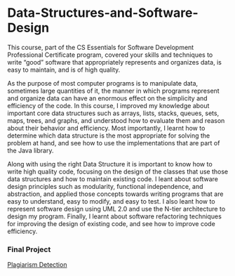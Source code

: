 # Data-Structures-and-Software-Design

This course, part of the CS Essentials for Software Development Professional Certificate program, covered your skills  and techniques to write “good” software that appropriately represents and organizes data, is easy to maintain, and is of high quality.

As the purpose of most computer programs is to manipulate data, sometimes large quantities of it, the manner in which programs represent and organize data can have an enormous effect on the simplicity and efficiency of the code. In this course, I improved my knowledge about important core data structures such as arrays, lists, stacks, queues, sets, maps, trees, and graphs, and understood how to evaluate them and reason about their behavior and efficiency. Most importantly, I learnt how to determine which data structure is the most appropriate for solving the problem at hand, and see how to use the implementations that are part of the Java library.

Along with using the right Data Structure it is important to know how to write high quality code, focusing on the design of the classes that use those data structures and how to maintain existing code. I leant about software design principles such as modularity, functional independence, and abstraction, and applied those concepts towards writing programs that are easy to understand, easy to modify, and easy to test. I also leant how to represent software design using UML 2.0 and use the N-tier architecture to design my program. Finally, I learnt about software refactoring techniques for improving the design of existing code, and see how to improve code efficiency.

### Final Project

[Plagiarism Detection](https://github.com/ArpanR0Y/Data-Structures-and-Software-Design/tree/master/PlagiarismDetector)
